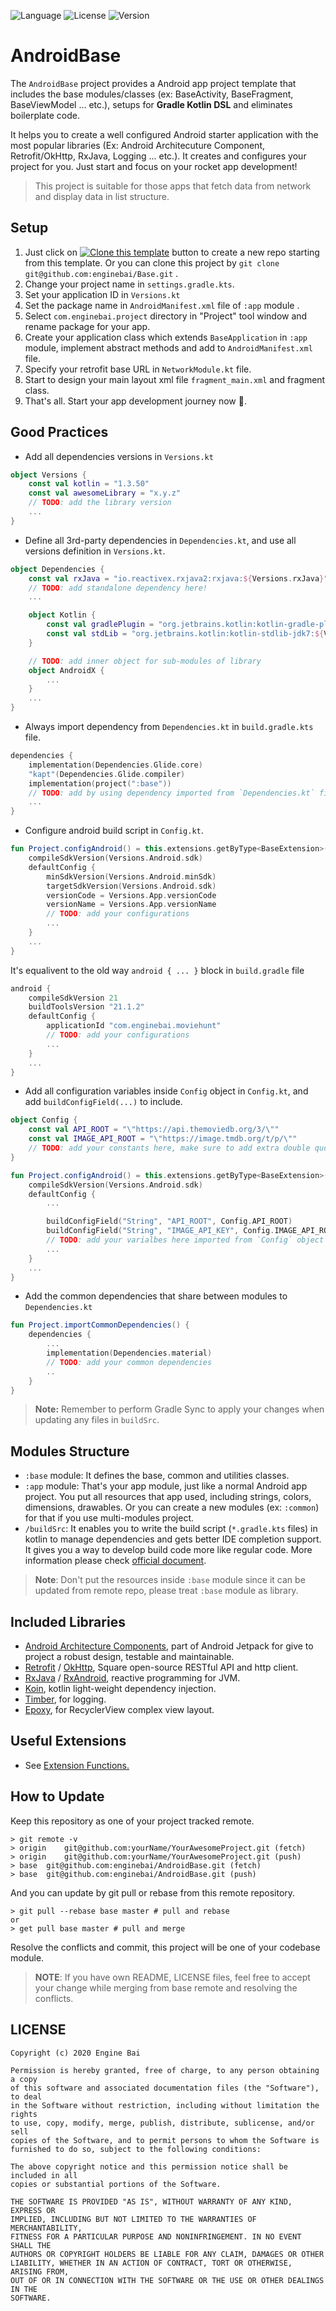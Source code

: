 ![Language](https://img.shields.io/badge/language-kotlin-blue?logo=kotlin) ![License](https://img.shields.io/badge/License-MIT-brightgreen) ![Version](https://img.shields.io/badge/Version-v1.0.1-orange)

# AndroidBase
The `AndroidBase` project provides a Android app project template that includes the base modules/classes (ex: BaseActivity, BaseFragment, BaseViewModel ... etc.), setups for **Gradle Kotlin DSL** and eliminates boilerplate code.

It helps you to create a well configured Android starter application with the most popular libraries (Ex: Android Architecuture Component, Retrofit/OkHttp, RxJava, Logging ... etc.). It creates and configures your project for you. Just start and focus on your rocket app development! 

> This project is suitable for those apps that fetch data from network and display data in list structure.

## Setup
1. Just click on [![Clone this template](https://img.shields.io/badge/-Clone%20template-brightgreen)](https://github.com/enginebai/Base/generate) button to create a new repo starting from this template. Or you can clone this project by `git clone git@github.com:enginebai/Base.git` .
2. Change your project name in `settings.gradle.kts`.
3. Set your application ID in `Versions.kt`
4. Set the package name in `AndroidManifest.xml` file of `:app` module .
5. Select `com.enginebai.project` directory in "Project" tool window and rename package for your app.
6. Create your application class which extends `BaseApplication` in `:app` module, implement abstract methods and add to `AndroidManifest.xml` file.
7. Specify your retrofit base URL in `NetworkModule.kt` file.
8. Start to design your main layout xml file `fragment_main.xml` and fragment class.
9. That's all. Start your app development journey now 🎉.

## Good Practices
* Add all dependencies versions in `Versions.kt` 

```kotlin
object Versions {
    const val kotlin = "1.3.50"
    const val awesomeLibrary = "x.y.z"
    // TODO: add the library version
    ...
}
```
* Define all 3rd-party dependencies in `Dependencies.kt`, and use all versions definition in `Versions.kt`.

```kotlin
object Dependencies {
    const val rxJava = "io.reactivex.rxjava2:rxjava:${Versions.rxJava}"
    // TODO: add standalone dependency here!
    ...

    object Kotlin {
        const val gradlePlugin = "org.jetbrains.kotlin:kotlin-gradle-plugin:${Versions.kotlin}"
        const val stdLib = "org.jetbrains.kotlin:kotlin-stdlib-jdk7:${Versions.kotlin}"
    }

    // TODO: add inner object for sub-modules of library
    object AndroidX {
        ...
    }
    ...
}
```

* Always import dependency from `Dependencies.kt` in `build.gradle.kts` file.

```kotlin
dependencies {
	implementation(Dependencies.Glide.core)
	"kapt"(Dependencies.Glide.compiler)
    implementation(project(":base"))
    // TODO: add by using dependency imported from `Dependencies.kt` file
    ...
}
```

* Configure android build script in `Config.kt`.

```kotlin
fun Project.configAndroid() = this.extensions.getByType<BaseExtension>().run {
    compileSdkVersion(Versions.Android.sdk)
    defaultConfig {
        minSdkVersion(Versions.Android.minSdk)
        targetSdkVersion(Versions.Android.sdk)
        versionCode = Versions.App.versionCode
        versionName = Versions.App.versionName
        // TODO: add your configurations
        ...
    }
    ...
}
```

It's equalivent to the old way `android { ... }` block in `build.gradle` file
```groovy
android {
    compileSdkVersion 21
    buildToolsVersion "21.1.2"
    defaultConfig {
        applicationId "com.enginebai.moviehunt"
        // TODO: add your configurations
        ...
    }
    ...
}
``` 


* Add all configuration variables inside `Config` object in `Config.kt`, and add `buildConfigField(...)` to include.

```kotlin
object Config {
    const val API_ROOT = "\"https://api.themoviedb.org/3/\""
    const val IMAGE_API_ROOT = "\"https://image.tmdb.org/t/p/\""
    // TODO: add your constants here, make sure to add extra double quotes for string value.
}

fun Project.configAndroid() = this.extensions.getByType<BaseExtension>().run {
    compileSdkVersion(Versions.Android.sdk)
    defaultConfig {
        ...

        buildConfigField("String", "API_ROOT", Config.API_ROOT)
        buildConfigField("String", "IMAGE_API_KEY", Config.IMAGE_API_ROOT)
        // TODO: add your varialbes here imported from `Config` object
        ... 
    }
    ...
}
```

* Add the common dependencies that share between modules to `Dependencies.kt`

```kotlin
fun Project.importCommonDependencies() {
    dependencies {
        ...
        implementation(Dependencies.material)
        // TODO: add your common dependencies
        .. 
    }
}
```

> **Note:** Remember to perform Gradle Sync to apply your changes when updating any files in `buildSrc`.

## Modules Structure
* `:base` module: It defines the base, common and utilities classes.
* `:app` module: That's your app module, just like a normal Android app project. You put all resources that app used, including strings, colors, dimensions, drawables. Or you can create a new modules (ex: `:common`) for that if you use multi-modules project.
* `/buildSrc`: It enables you to write the build script (`*.gradle.kts` files) in kotlin to manage dependencies and gets better IDE completion support. It gives you a way to develop build code more like regular code. More information please check [official document](https://docs.gradle.org/current/userguide/organizing_gradle_projects.html#sec:build_sources).

> **Note**: Don't put the resources inside `:base` module since it can be updated from remote repo, please treat `:base` module as library.

## Included Libraries
* [Android Architecture Components](https://developer.android.com/topic/libraries/architecture), part of Android Jetpack for give to project a robust design, testable and maintainable.
* [Retrofit](https://github.com/square/retrofit) / [OkHttp](https://github.com/square/okhttp), Square open-source RESTful API and http client.
* [RxJava](https://github.com/ReactiveX/RxJava/) / [RxAndroid](https://github.com/ReactiveX/RxAndroid), reactive programming for JVM.
* [Koin](https://github.com/InsertKoinIO/koin), kotlin light-weight dependency injection.
* [Timber](https://github.com/JakeWharton/timber), for logging.
* [Epoxy](https://github.com/airbnb/epoxy), for RecyclerView complex view layout.

## Useful Extensions
* See [Extension Functions.](./EXTENSIONS.md)

## How to Update
Keep this repository as one of your project tracked remote.

```shell
> git remote -v 
> origin	git@github.com:yourName/YourAwesomeProject.git (fetch)
> origin	git@github.com:yourName/YourAwesomeProject.git (push)
> base	git@github.com:enginebai/AndroidBase.git (fetch)
> base	git@github.com:enginebai/AndroidBase.git (push)
```

And you can update by git pull or rebase from this remote repository.

```shell
> git pull --rebase base master # pull and rebase
or 
> get pull base master # pull and merge
```

Resolve the conflicts and commit, this project will be one of your codebase module.

> **NOTE**: If you have own README, LICENSE files, feel free to accept your change while merging from base remote and resolving the conflicts.

## LICENSE

```
Copyright (c) 2020 Engine Bai

Permission is hereby granted, free of charge, to any person obtaining a copy
of this software and associated documentation files (the "Software"), to deal
in the Software without restriction, including without limitation the rights
to use, copy, modify, merge, publish, distribute, sublicense, and/or sell
copies of the Software, and to permit persons to whom the Software is
furnished to do so, subject to the following conditions:

The above copyright notice and this permission notice shall be included in all
copies or substantial portions of the Software.

THE SOFTWARE IS PROVIDED "AS IS", WITHOUT WARRANTY OF ANY KIND, EXPRESS OR
IMPLIED, INCLUDING BUT NOT LIMITED TO THE WARRANTIES OF MERCHANTABILITY,
FITNESS FOR A PARTICULAR PURPOSE AND NONINFRINGEMENT. IN NO EVENT SHALL THE
AUTHORS OR COPYRIGHT HOLDERS BE LIABLE FOR ANY CLAIM, DAMAGES OR OTHER
LIABILITY, WHETHER IN AN ACTION OF CONTRACT, TORT OR OTHERWISE, ARISING FROM,
OUT OF OR IN CONNECTION WITH THE SOFTWARE OR THE USE OR OTHER DEALINGS IN THE
SOFTWARE.
```


